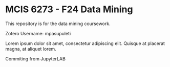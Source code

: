 # MCIS 6273 - F24 Data Mining

This repository is for the data mining coursework.

Zotero Username: mpasupuleti

Lorem ipsum dolor sit amet, consectetur adipiscing elit. Quisque at placerat magna, at aliquet lorem.

Commiting from JupyterLAB
